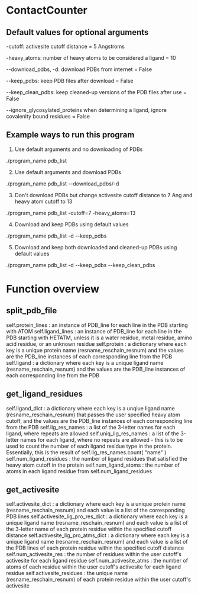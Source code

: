 # ContactCounter

## Default values for optional arguments
-cutoff:			activesite cutoff distance  =  5 Angstroms

-heavy_atoms:          		number of heavy atoms to be considered a ligand  =  10

--download_pdbs, -d:   		download PDBs from internet  =  False

--keep_pdbs:           		keep PDB files after download  =  False

--keep_clean_pdbs:     		keep cleaned-up versions of the PDB files after use  =  False

--ignore_glycosylated_proteins	when determining a ligand, ignore covalenlty bound residues = False


## Example ways to run this program
1) Use default arguments and no downloading of PDBs

./program_name pdb_list

2) Use default arguments and download PDBs

./program_name pdb_list --download_pdbs/-d

3) Don't download PDBs but change activesite cutoff distance to 7 Ang and heavy atom cutoff to 13

./program_name pdb_list -cutoff=7 -heavy_atoms=13

4) Download and keep PDBs using default values

./program_name pdb_list -d --keep_pdbs

5) Download and keep both downloaded and cleaned-up PDBs using default values

./program_name pdb_list -d --keep_pdbs --keep_clean_pdbs


# Function overview
## split_pdb_file
self.protein_lines : an instance of PDB_line for each line in the PDB starting with ATOM
self.ligand_lines : an instance of PDB_line for each line in the PDB starting with HETATM, unless it is a water residue, metal residue, amino acid residue, or an unknown residue
self.protein : a dictionary where each key is a unique protein name (resname_reschain_resnum) and the values are the PDB_line instances of each corresponding line from the PDB
self.ligand : a dictionary where each key is a unique ligand name (resname_reschain_resnum) and the values are the PDB_line instances of each corresponding line from the PDB

## get_ligand_residues
self.ligand_dict : a dictionary where each key is a unqiue ligand name (resname_reschain_resnum) that passes the user specified heavy atom cutoff, and the values are the PDB_line instances of each corresponding line from the PDB
self.lig_res_names : a list of the 3-letter names for each ligand, where repeats are allowed
self.uniq_lig_res_names : a list of the 3-letter names for each ligand, where no repeats are allowed - this is to be used to count the number of each ligand residue type in the protein. Essentially, this is the result of self.lig_res_names.count( "name" )
self.num_ligand_residues : the number of ligand residues that satisfied the heavy atom cutoff in the protein
self.num_ligand_atoms : the number of atoms in each ligand residue from self.num_ligand_residues

## get_activesite
self.activesite_dict : a dictionary where each key is a unique protein name (resname_reschain_resnum) and each value is a list of the corresponding PDB lines
self.activesite_lig_pro_res_dict : a dictionary where each key is a unique ligand name (resname_reschain_resnum) and each value is a list of the 3-letter name of each protein residue within the specified cutoff distance
self.activesite_lig_pro_atms_dict : a dictionary where each key is a unique ligand name (resname_reschain_resnum) and each value is a list of the PDB lines of each protein residue within the specified cutoff distance
self.num_activesite_res : the number of residues within the user cutoff's activesite for each ligand residue
self.num_activesite_atms : the number of atoms of each residue within the user cutoff's activesite for each ligand residue
self.activesite_residues : the unique name (resname_reschain_resnum) of each protein residue within the user cutoff's activesite
